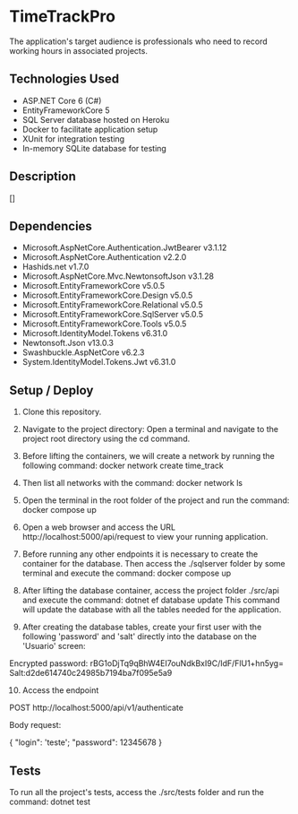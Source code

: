 # TimeTrackPro

The application's target audience is professionals who need to record working hours in associated projects.

## Technologies Used

- ASP.NET Core 6 (C#)
- EntityFrameworkCore 5
- SQL Server database hosted on Heroku
- Docker to facilitate application setup
- XUnit for integration testing
- In-memory SQLite database for testing

## Description

[]

## Dependencies

- Microsoft.AspNetCore.Authentication.JwtBearer v3.1.12
- Microsoft.AspNetCore.Authentication v2.2.0
- Hashids.net v1.7.0
- Microsoft.AspNetCore.Mvc.NewtonsoftJson v3.1.28
- Microsoft.EntityFrameworkCore v5.0.5
- Microsoft.EntityFrameworkCore.Design v5.0.5
- Microsoft.EntityFrameworkCore.Relational v5.0.5
- Microsoft.EntityFrameworkCore.SqlServer v5.0.5
- Microsoft.EntityFrameworkCore.Tools v5.0.5
- Microsoft.IdentityModel.Tokens v6.31.0
- Newtonsoft.Json v13.0.3
- Swashbuckle.AspNetCore v6.2.3
- System.IdentityModel.Tokens.Jwt v6.31.0

## Setup / Deploy

1. Clone this repository.

2. Navigate to the project directory: Open a terminal and navigate to the project root directory using the cd command.

3. Before lifting the containers, we will create a network by running the following command:
docker network create time_track

4. Then list all networks with the command:
docker network ls

5. Open the terminal in the root folder of the project and run the command: 
docker compose up

6. Open a web browser and access the URL 
http://localhost:5000/api/request to view your running application.

7. Before running any other endpoints it is necessary to create the container for the database. Then access the ./sqlserver folder by some terminal and execute the command: docker compose up

8. After lifting the database container, access the project folder ./src/api and execute the command:
dotnet ef database update
This command will update the database with all the tables needed for the application.

9. After creating the database tables, create your first user with the following 'password' and 'salt' directly into the database on the 'Usuario' screen:

Encrypted password: rBG1oDjTq9qBhW4EI7ouNdkBxI9C/IdF/FlU1+hn5yg=
Salt:d2de614740c24985b7194ba7f095e5a9


10. Access the endpoint 

POST
http://localhost:5000/api/v1/authenticate

Body request:

{ "login": 'teste'; 
  "password": 12345678 
}

## Tests

To run all the project's tests, access the ./src/tests folder and run the command:
dotnet test

